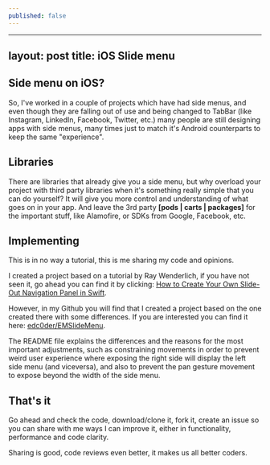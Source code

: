 ```yaml
---
published: false
---
```

---
layout: post
title: iOS Slide menu
---

## Side menu on iOS?

So, I've worked in a couple of projects which have had side menus, and even though they are falling out of use and being changed to TabBar (like Instagram, LinkedIn, Facebook, Twitter, etc.) many people are still designing apps with side menus, many times just to match it's Android counterparts to keep the same "experience".

## Libraries

There are libraries that already give you a side menu, but why overload your project with third party libraries when it's something really simple that you can do yourself? It will give you more control and understanding of what goes on in your app. And leave the 3rd party **[pods | carts | packages]** for the important stuff, like Alamofire, or SDKs from Google, Facebook, etc.

## Implementing

This is in no way a tutorial, this is me sharing my code and opinions.

I created a project based on a tutorial by Ray Wenderlich, if you have not seen it, go ahead you can find it by clicking: [How to Create Your Own Slide-Out Navigation Panel in Swift](https://www.raywenderlich.com/177353/create-slide-navigation-panel-swift).

However, in my Github you will find that I created a project based on the one created there with some differences. If you are interested you can find it here: [edc0der/EMSlideMenu](https://github.com/edc0der/EMSlideMenu). 

The README file explains the differences and the reasons for the most important adjustments, such as constraining movements in order to prevent weird user experience where exposing the right side will display the left side menu (and viceversa), and also to prevent the pan gesture movement to expose beyond the width of the side menu.

## That's it

Go ahead and check the code, download/clone it, fork it, create an issue so you can share with me ways I can improve it, either in functionality, performance and code clarity.

Sharing is good, code reviews even better, it makes us all better coders.


